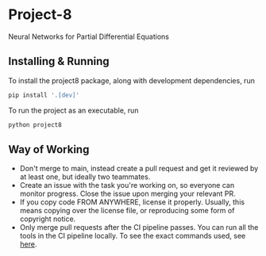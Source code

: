 # Project-8
Neural Networks for Partial Differential Equations

## Installing & Running
To install the project8 package, along with development dependencies, run
```sh
pip install '.[dev]'
```

To run the project as an executable, run
```sh
python project8
```

## Way of Working
- Don't merge to main, instead create a pull request and get it reviewed by at least one, but ideally two teammates.
- Create an issue with the task you're working on, so everyone can monitor progress. Close the issue upon merging your relevant PR.
- If you copy code FROM ANYWHERE, license it properly. Usually, this means copying over the license file, or reproducing some form of copyright notice.
- Only merge pull requests after the CI pipeline passes. You can run all the tools in the CI pipeline locally. To see the exact commands used, see [here](./.github/workflows/ci.yml).
